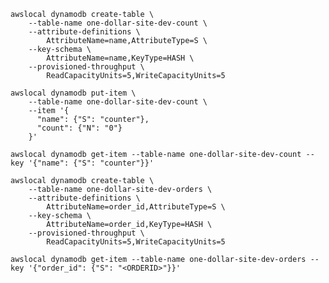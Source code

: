 ```
awslocal dynamodb create-table \
    --table-name one-dollar-site-dev-count \
    --attribute-definitions \
        AttributeName=name,AttributeType=S \
    --key-schema \
        AttributeName=name,KeyType=HASH \
    --provisioned-throughput \
        ReadCapacityUnits=5,WriteCapacityUnits=5
```

```
awslocal dynamodb put-item \
    --table-name one-dollar-site-dev-count \
    --item '{
      "name": {"S": "counter"},
      "count": {"N": "0"}
    }'
```

```
awslocal dynamodb get-item --table-name one-dollar-site-dev-count --key '{"name": {"S": "counter"}}'
```

```
awslocal dynamodb create-table \
    --table-name one-dollar-site-dev-orders \
    --attribute-definitions \
        AttributeName=order_id,AttributeType=S \
    --key-schema \
        AttributeName=order_id,KeyType=HASH \
    --provisioned-throughput \
        ReadCapacityUnits=5,WriteCapacityUnits=5
```

<!-- ```
awslocal dynamodb put-item \
    --table-name one-dollar-site-dev-count \
    --item '{
      "orderID": {"S": "test-count"},
      "count": {"N": "0"}
    }'
``` -->

```
awslocal dynamodb get-item --table-name one-dollar-site-dev-orders --key '{"order_id": {"S": "<ORDERID>"}}'
```